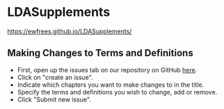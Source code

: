 # LDASupplements
https://ewfrees.github.io/LDASupplements/

## Making Changes to Terms and Definitions
* First, open up the issues tab on our repository on GitHub [here](https://github.com/ewfrees/LDASupplements/issues).
* Click on "create an issue".
* Indicate which chapters you want to make changes to in the title.
* Specify the terms and definitions you wish to change, add or remove.
* Click "Submit new issue".
